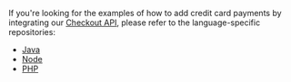 If you're looking for the examples of how to add credit card payments by integrating our [Checkout API](https://www.mercadopago.com/developers/en/guides/online-payments/checkout-api/previous-requirements), please refer to the language-specific repositories:

- [Java](https://github.com/mercadopago/card-payment-sample-java)
- [Node](https://github.com/mercadopago/card-payment-sample-node)
- [PHP](https://github.com/mercadopago/card-payment-sample-php)
